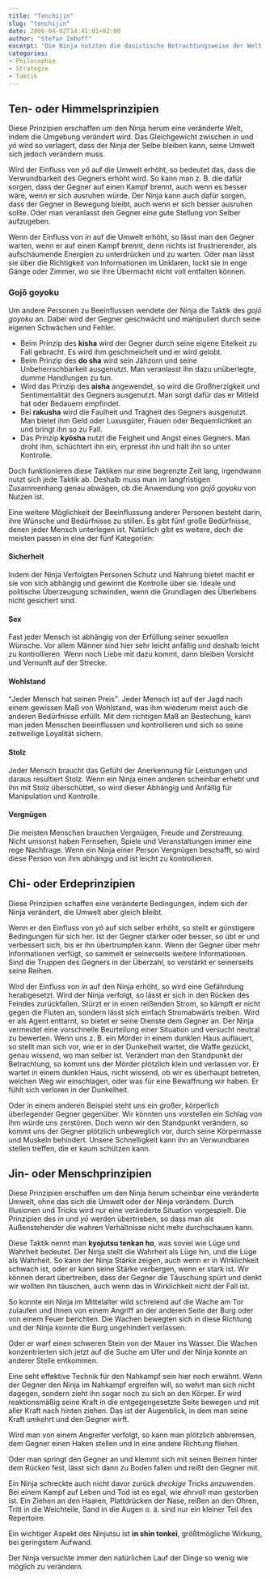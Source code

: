 ```yaml
---
title: "Tenchijin"
slug: "tenchijin"
date: 2006-04-02T14:41:01+02:00
author: "Stefan Imhoff"
excerpt: "Die Ninja nutzten die daoistische Betrachtungsweise der Welt mit In und Yo, um eine Strategie zu entwickeln, die eine Bewertung von Situationen unter verschiedenen Gesichtspunkten ermöglichte."
categories:
- Philosophie
- Strategie
- Taktik
---
```


## Ten- oder Himmelsprinzipien

Diese Prinzipien erschaffen um den Ninja herum eine veränderte Welt, indem die Umgebung verändert wird. Das Gleichgewicht zwischen *in* und *yō* wird so verlagert, dass der Ninja der Selbe bleiben kann, seine Umwelt sich jedoch verändern muss.

Wird der Einfluss von *yō* auf die Umwelt erhöht, so bedeutet das, dass die Verwundbarkeit des Gegners erhöht wird. So kann man z. B. die dafür sorgen, dass der Gegner auf einen Kampf brennt, auch wenn es besser wäre, wenn er sich ausruhen würde. Der Ninja kann auch dafür sorgen, dass der Gegner in Bewegung bleibt, auch wenn er sich besser ausruhen sollte. Oder man veranlasst den Gegner eine gute Stellung von Selber aufzugeben.

Wenn der Einfluss von *in* auf die Umwelt erhöht, so lässt man den Gegner warten, wenn er auf einen Kampf brennt, denn nichts ist frustrierender, als aufschäumende Energien zu unterdrücken und zu warten. Oder man lässt sie über die Richtigkeit von Informationen im Unklaren, lockt sie in enge Gänge oder Zimmer, wo sie ihre Übermacht nicht voll entfalten können.


### Gojō goyoku

Um andere Personen zu Beeinflussen wendete der Ninja die Taktik des *gojō goyoku* an. Dabei wird der Gegner geschwächt und manipuliert durch seine eigenen Schwächen und Fehler.

- Beim Prinzip des **kisha** wird der Gegner durch seine eigene Eitelkeit zu Fall gebracht. Es wird ihm geschmeichelt und er wird gelobt.
- Beim Prinzip des **do sha** wird sein Jähzorn und seine Unbeherrschbarkeit ausgenutzt. Man veranlasst ihn dazu unüberlegte, dumme Handlungen zu tun.
- Wird das Prinzip des **aisha** angewendet, so wird die Großherzigkeit und Sentimentalität des Gegners ausgenutzt. Man sorgt dafür das er Mitleid hat oder Bedauern empfindet.
- Bei **rakusha** wird die Faulheit und Trägheit des Gegners ausgenutzt. Man bietet ihm Geld oder Luxusgüter, Frauen oder Bequemlichkeit an und bringt ihn so zu Fall.
- Das Prinzip **kyōsha** nutzt die Feigheit und Angst eines Gegners. Man droht ihm, schüchtert ihn ein, erpresst ihn und hält ihn so unter Kontrolle.

Doch funktionieren diese Taktiken nur eine begrenzte Zeit lang, irgendwann nutzt sich jede Taktik ab. Deshalb muss man im langfristigen Zusammenhang genau abwägen, ob die Anwendung von *gojō goyoku* von Nutzen ist.

Eine weitere Möglichkeit der Beeinflussung anderer Personen besteht darin, ihre Wünsche und Bedürfnisse zu stillen. Es gibt fünf große Bedürfnisse, denen jeder Mensch unterlegen ist. Natürlich gibt es weitere, doch die meisten passen in eine der fünf Kategorien:


#### Sicherheit
Indem der Ninja Verfolgten Personen Schutz und Nahrung bietet macht er sie von sich abhängig und gewinnt die Kontrolle über sie. Ideale und politische Überzeugung schwinden, wenn die Grundlagen des Überlebens nicht gesichert sind.

#### Sex
Fast jeder Mensch ist abhängig von der Erfüllung seiner sexuellen Wünsche. Vor allem Männer sind hier sehr leicht anfällig und deshalb leicht zu kontrollieren. Wenn noch Liebe mit dazu kommt, dann bleiben Vorsicht und Vernunft auf der Strecke.

#### Wohlstand
<q>Jeder Mensch hat seinen Preis</q>. Jeder Mensch ist auf der Jagd nach einem gewissen Maß von Wohlstand, was ihm wiederum meist auch die anderen Bedürfnisse erfüllt. Mit dem richtigen Maß an Bestechung, kann man jeden Menschen beeinflussen und kontrollieren und sich so seine zeitweilige Loyalität sichern.

#### Stolz
Jeder Mensch braucht das Gefühl der Anerkennung für Leistungen und daraus resultiert Stolz. Wenn ein Ninja einen anderen scheinbar erhebt und ihn mit Stolz überschüttet, so wird dieser Abhängig und Anfällig für Manipulation und Kontrolle.

#### Vergnügen
Die meisten Menschen brauchen Vergnügen, Freude und Zerstreuung. Nicht umsonst haben Fernsehen, Spiele und Veranstaltungen immer eine rege Nachfrage. Wenn ein Ninja einer Person Vergnügen beschafft, so wird diese Person von ihm abhängig und ist leicht zu kontrollieren.


## Chi- oder Erdeprinzipien

Diese Prinzipien schaffen eine veränderte Bedingungen, indem sich der Ninja verändert, die Umwelt aber gleich bleibt.

Wenn er den Einfluss von *yō* auf sich selber erhöht, so stellt er günstigere Bedingungen für sich her. Ist der Gegner stärker oder besser, so übt er und verbessert sich, bis er ihn übertrumpfen kann. Wenn der Gegner über mehr Informationen verfügt, so sammelt er seinerseits weitere Informationen. Sind die Truppen des Gegners in der Überzahl, so verstärkt er seinerseits seine Reihen.

Wird der Einfluss von *in* auf den Ninja erhöht, so wird eine Gefährdung herabgesetzt. Wird der Ninja verfolgt, so lässt er sich in den Rücken des Feindes zurückfallen. Stürzt er in einen reißenden Strom, so kämpft er nicht gegen die Fluten an, sondern lässt sich einfach Stromabwärts treiben. Wird er als Agent enttarnt, so bietet er seine Dienste dem Gegner an. Der Ninja vermeidet eine vorschnelle Beurteilung einer Situation und versucht neutral zu bewerten. Wenn uns z. B. ein Mörder in einem dunklen Haus auflauert, so stellt man sich vor, wie er in der Dunkelheit wartet, die Waffe gezückt, genau wissend, wo man selber ist. Verändert man den Standpunkt der Betrachtung, so kommt uns der Mörder plötzlich klein und verlassen vor. Er wartet in einem dunklen Haus, nicht wissend, ob wir es überhaupt betreten, welchen Weg wir einschlagen, oder was für eine Bewaffnung wir haben. Er fühlt sich verloren in der Dunkelheit.

Oder in einem anderen Beispiel steht uns ein großer, körperlich überlegender Gegner gegenüber. Wir könnten uns vorstellen ein Schlag von ihm würde uns zerstören. Doch wenn wir den Standpunkt verändern, so kommt uns der Gegner plötzlich unbeweglich vor, durch seine Körpermasse und Muskeln behindert. Unsere Schnelligkeit kann ihn an Verwundbaren stellen treffen, die er kaum schützen kann.


## Jin- oder Menschprinzipien

Diese Prinzipien erschaffen um den Ninja herum scheinbar eine veränderte Umwelt, ohne das sich die Umwelt oder der Ninja verändern. Durch Illusionen und Tricks wird nur eine veränderte Situation vorgespielt. Die Prinzipien des *in* und *yō* werden übertrieben, so dass man als Außenstehender die wahren Verhältnisse nicht mehr durchschauen kann.

Diese Taktik nennt man **kyojutsu tenkan ho**, was soviel wie Lüge und Wahrheit bedeutet. Der Ninja stellt die Wahrheit als Lüge hin, und die Lüge als Wahrheit. So kann der Ninja Stärke zeigen, auch wenn er in Wirklichkeit schwach ist, oder er kann seine Stärke verbergen, wenn er stark ist. Wir können derart übertreiben, dass der Gegner die Täuschung spürt und denkt wir wollten ihn täuschen, auch wenn das in Wirklichkeit nicht der Fall ist.

So konnte ein Ninja im Mittelalter wild schreiend auf die Wache am Tor zulaufen und ihnen von einem Angriff an der anderen Seite der Burg oder von einem Feuer berichten. Die Wachen bewegten sich in diese Richtung und der Ninja konnte die Burg ungehindert verlassen.

Oder er warf einen schweren Stein von der Mauer ins Wasser. Die Wachen konzentrierten sich jetzt auf die Suche am Ufer und der Ninja konnte an anderer Stelle entkommen.

Eine seht effektive Technik für den Nahkampf sein hier noch erwähnt. Wenn der Gegner den Ninja im Nahkampf ergreifen will, so wehrt man sich nicht dagegen, sondern zieht ihn sogar noch zu sich an den Körper. Er wird reaktionsmäßig seine Kraft in die entgegengesetzte Seite bewegen und mit aller Kraft nach hinten ziehen. Das ist der Augenblick, in dem man seine Kraft umkehrt und den Gegner wirft.

Wird man von einem Angreifer verfolgt, so kann man plötzlich abbremsen, dem Gegner einen Haken stellen und in eine andere Richtung fliehen.

Oder man springt den Gegner an und klemmt sich mit seinen Beinen hinter dem Rücken fest, lässt sich dann zu Boden fallen und reißt den Gegner mit.

Ein Ninja schreckte auch nicht davor zurück *dreckige* Tricks anzuwenden. Bei einem Kampf auf Leben und Tod ist es egal, wie ehrvoll man gestorben ist. Ein Ziehen an den Haaren, Plattdrücken der Nase, reißen an den Ohren, Tritt in die Weichteile, Sand in die Augen o. ä. sind nur ein kleiner Teil des Repertoire.

Ein wichtiger Aspekt des Ninjutsu ist **in shin tonkei**, größtmögliche Wirkung, bei geringstem Aufwand.

Der Ninja versuchte immer den natürlichen Lauf der Dinge so wenig wie möglich zu verändern.
